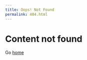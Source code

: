 ```yaml
---
title: Oops! Not Found
permalink: 404.html
---
```


# Content not found

Go <a href="{{ '/' | url }}">home</a>
